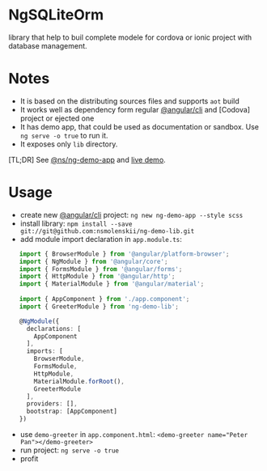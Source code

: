 # NgSQLiteOrm
library that help to buil complete modele for cordova or ionic project with database management.

# Notes
* It is based on the distributing sources files and supports `aot` build
* It works well as dependency form regular [@angular/cli] and [Codova] project or ejected one
* It has demo app, that could be used as documentation or sandbox. Use `ng serve -o true` to run it.
* It exposes only `lib` directory.  


[TL;DR] See [@ns/ng-demo-app] and [live demo].
# Usage
 * create new [@angular/cli] project: `ng new ng-demo-app --style scss`
 * install library: `npm install --save git://git@github.com:nsmolenskii/ng-demo-lib.git`
 * add module import declaration in `app.module.ts`:
 ```typescript
    import { BrowserModule } from '@angular/platform-browser';
    import { NgModule } from '@angular/core';
    import { FormsModule } from '@angular/forms';
    import { HttpModule } from '@angular/http';
    import { MaterialModule } from '@angular/material';
    
    import { AppComponent } from './app.component';
    import { GreeterModule } from 'ng-demo-lib';

    @NgModule({
      declarations: [
        AppComponent
      ],
      imports: [
        BrowserModule,
        FormsModule,
        HttpModule,
        MaterialModule.forRoot(),
        GreeterModule
      ],
      providers: [],
      bootstrap: [AppComponent]
    })
 ```
 * use `demo-greeter` in `app.component.html`: ```<demo-greeter name="Peter Pan"></demo-greeter>```
 * run project: `ng serve -o true`
 * profit

[@angular/cli]: https://github.com/angular/angular-cli
[@ns/ng-demo-app]: https://github.com/nsmolenskii/ng-demo-app
[live demo]: https://nsmolenskii.github.io/ng-demo-app/
[angular/angular-cli#1692]: https://github.com/angular/angular-cli/issues/1692
